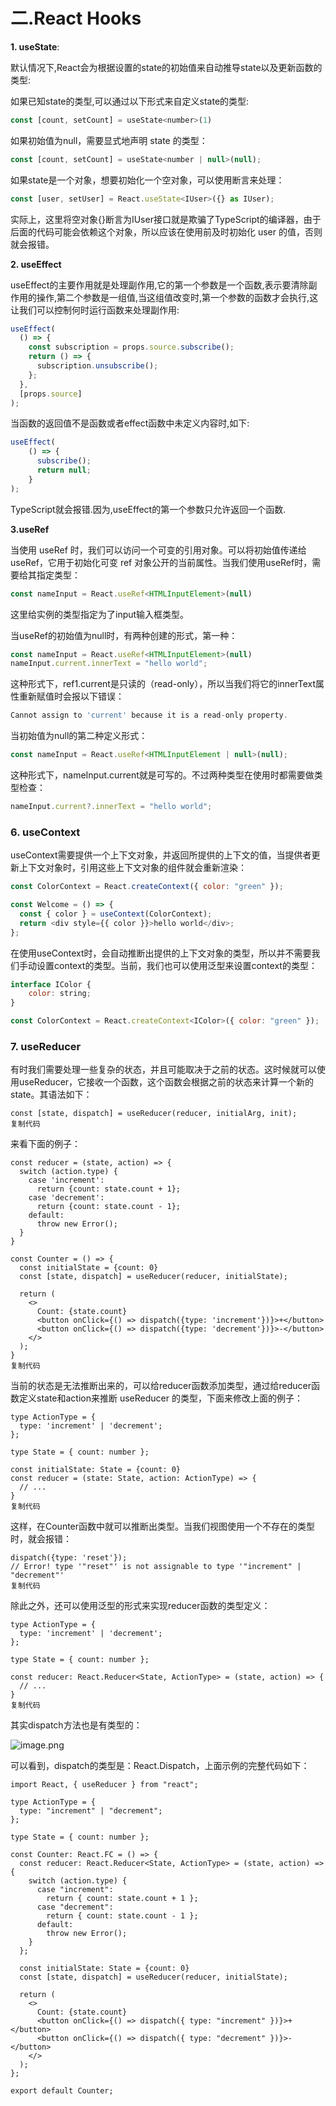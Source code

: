 # 二.React Hooks

**1. useState**:

默认情况下,React会为根据设置的state的初始值来自动推导state以及更新函数的类型:

如果已知state的类型,可以通过以下形式来自定义state的类型:

```js
const [count, setCount] = useState<number>(1)
```

如果初始值为null，需要显式地声明 state 的类型： 

```js
const [count, setCount] = useState<number | null>(null); 
```

如果state是一个对象，想要初始化一个空对象，可以使用断言来处理： 

```js
const [user, setUser] = React.useState<IUser>({} as IUser);
```

实际上，这里将空对象{}断言为IUser接口就是欺骗了TypeScript的编译器，由于后面的代码可能会依赖这个对象，所以应该在使用前及时初始化 user 的值，否则就会报错。 

**2. useEffect**

useEffect的主要作用就是处理副作用,它的第一个参数是一个函数,表示要清除副作用的操作,第二个参数是一组值,当这组值改变时,第一个参数的函数才会执行,这让我们可以控制何时运行函数来处理副作用:

```js
useEffect(
  () => {
    const subscription = props.source.subscribe();
    return () => {
      subscription.unsubscribe();
    };
  },
  [props.source]
);

```

当函数的返回值不是函数或者effect函数中未定义内容时,如下:

```js
useEffect(
    () => {
      subscribe();
      return null; 
    }
);

```

TypeScript就会报错.因为,useEffect的第一个参数只允许返回一个函数.

**3.useRef**

当使用 useRef 时，我们可以访问一个可变的引用对象。可以将初始值传递给 useRef，它用于初始化可变 ref 对象公开的当前属性。当我们使用useRef时，需要给其指定类型： 

```js
const nameInput = React.useRef<HTMLInputElement>(null)
```

这里给实例的类型指定为了input输入框类型。

当useRef的初始值为null时，有两种创建的形式，第一种：

```js
const nameInput = React.useRef<HTMLInputElement>(null)
nameInput.current.innerText = "hello world";
```

这种形式下，ref1.current是只读的（read-only），所以当我们将它的innerText属性重新赋值时会报以下错误： 

```js
Cannot assign to 'current' because it is a read-only property.
```

当初始值为null的第二种定义形式： 

```js
const nameInput = React.useRef<HTMLInputElement | null>(null);
```

这种形式下，nameInput.current就是可写的。不过两种类型在使用时都需要做类型检查： 

```js
nameInput.current?.innerText = "hello world";
```

### 6. useContext

useContext需要提供一个上下文对象，并返回所提供的上下文的值，当提供者更新上下文对象时，引用这些上下文对象的组件就会重新渲染： 

```js
const ColorContext = React.createContext({ color: "green" });

const Welcome = () => {
  const { color } = useContext(ColorContext);
  return <div style={{ color }}>hello world</div>;
};
```

在使用useContext时，会自动推断出提供的上下文对象的类型，所以并不需要我们手动设置context的类型。当前，我们也可以使用泛型来设置context的类型： 

```js
interface IColor {
	color: string;
}

const ColorContext = React.createContext<IColor>({ color: "green" });
```

### 7. useReducer

有时我们需要处理一些复杂的状态，并且可能取决于之前的状态。这时候就可以使用useReducer，它接收一个函数，这个函数会根据之前的状态来计算一个新的state。其语法如下：

```
const [state, dispatch] = useReducer(reducer, initialArg, init);
复制代码
```

来看下面的例子：

```
const reducer = (state, action) => {
  switch (action.type) {
    case 'increment':
      return {count: state.count + 1};
    case 'decrement':
      return {count: state.count - 1};
    default:
      throw new Error();
  }
}

const Counter = () => {
  const initialState = {count: 0}
  const [state, dispatch] = useReducer(reducer, initialState);
  
  return (
    <>
      Count: {state.count}
      <button onClick={() => dispatch({type: 'increment'})}>+</button>
      <button onClick={() => dispatch({type: 'decrement'})}>-</button>
    </>
  );
}
复制代码
```

当前的状态是无法推断出来的，可以给reducer函数添加类型，通过给reducer函数定义state和action来推断 useReducer 的类型，下面来修改上面的例子：

```
type ActionType = {
  type: 'increment' | 'decrement';
};

type State = { count: number };

const initialState: State = {count: 0}
const reducer = (state: State, action: ActionType) => {
  // ...
}
复制代码
```

这样，在Counter函数中就可以推断出类型。当我们视图使用一个不存在的类型时，就会报错：

```
dispatch({type: 'reset'});
// Error! type '"reset"' is not assignable to type '"increment" | "decrement"'
复制代码
```

除此之外，还可以使用泛型的形式来实现reducer函数的类型定义：

```
type ActionType = {
  type: 'increment' | 'decrement';
};

type State = { count: number };

const reducer: React.Reducer<State, ActionType> = (state, action) => {
  // ...
}
复制代码
```

其实dispatch方法也是有类型的：

![image.png](https://p3-juejin.byteimg.com/tos-cn-i-k3u1fbpfcp/10417c4c14704f3eabde9e658535fbc7~tplv-k3u1fbpfcp-zoom-in-crop-mark:1304:0:0:0.awebp)

可以看到，dispatch的类型是：React.Dispatch，上面示例的完整代码如下：

```
import React, { useReducer } from "react";

type ActionType = {
  type: "increment" | "decrement";
};

type State = { count: number };

const Counter: React.FC = () => {
  const reducer: React.Reducer<State, ActionType> = (state, action) => {
    switch (action.type) {
      case "increment":
        return { count: state.count + 1 };
      case "decrement":
        return { count: state.count - 1 };
      default:
        throw new Error();
    }
  };

  const initialState: State = {count: 0}
  const [state, dispatch] = useReducer(reducer, initialState);

  return (
    <>
      Count: {state.count}
      <button onClick={() => dispatch({ type: "increment" })}>+</button>
      <button onClick={() => dispatch({ type: "decrement" })}>-</button>
    </>
  );
};

export default Counter;
```

 

 

 

 